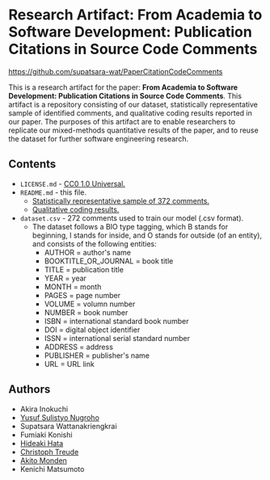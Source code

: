 # Research Artifact: From Academia to Software Development: Publication Citations in Source Code Comments

https://github.com/supatsara-wat/PaperCitationCodeComments

This is a research artifact for the paper: **From Academia to Software Development: Publication Citations in Source Code Comments**. This artifact is a repository consisting of our dataset, statistically representative sample of identified comments, and qualitative coding results reported in our paper. The purposes of this artifact are to enable researchers to replicate our mixed-methods quantitative results of the paper, and to reuse the dataset for further software engineering research.

## Contents
* `LICENSE.md` - [CC0 1.0 Universal.](https://creativecommons.org/publicdomain/zero/1.0/)
* `README.md` - this file.
  * [Statistically representative sample of 372 comments.](https://docs.google.com/spreadsheets/d/e/2PACX-1vQbTS2W0Im6wArUgS8g0pgBX5iV3uqGPcQ-W5UJwKNYpJyvhmUuUx7FSO8VbcVCJZpLZ2LmM3cYQ_31/pubhtml?gid=0&single=true)
  * [Qualitative coding results.](https://docs.google.com/spreadsheets/d/e/2PACX-1vRtfzcI0u5p6aGJeHJrezJXz4r6V3jFGG6cypOHprYsAqzv23iXQ_b0IbEmbONvkVfj6yrWb0jDHcpE/pubhtml?gid=0&single=true)
* `dataset.csv` - 272 comments used to train our model (.csv format).
  * The dataset follows a BIO type tagging, which B stands for beginning, I stands for inside, and O stands for outside (of an entity), and consists of the following entities:
    * AUTHOR = author's name
    * BOOKTITLE_OR_JOURNAL = book title
    * TITLE = publication title
    * YEAR = year
    * MONTH = month
    * PAGES = page number
    * VOLUME = volumn number
    * NUMBER = book number
    * ISBN = international standard book number
    * DOI = digital object identifier
    * ISSN = international serial standard number
    * ADDRESS = address
    * PUBLISHER = publisher's name
    * URL = URL link
  
## Authors
- Akira Inokuchi
- [Yusuf Sulistyo Nugroho](https://yusufsn.github.io/)
- Supatsara Wattanakriengkrai
- Fumiaki Konishi
- [Hideaki Hata](https://hideakihata.github.io/)
- [Christoph Treude](http://ctreude.ca/)
- [Akito Monden](http://digi-ana.sakura.ne.jp/)
- Kenichi Matsumoto
